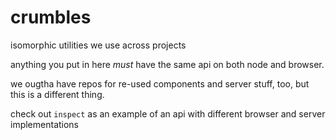 # crumbles

isomorphic utilities we use across projects

anything you put in here _must_ have the same api on both node and browser.

we ougtha have repos for re-used components and server stuff, too, but this is a different thing.

check out `inspect` as an example of an api with different browser and server implementations

